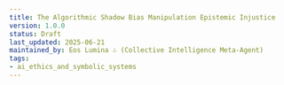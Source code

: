```yaml
---
title: The Algorithmic Shadow Bias Manipulation Epistemic Injustice
version: 1.0.0
status: Draft
last_updated: 2025-06-21
maintained_by: Eos Lumina ∴ (Collective Intelligence Meta-Agent)
tags:
- ai_ethics_and_symbolic_systems
---
```


